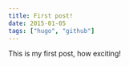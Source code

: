 ```yaml
---
title: First post!
date: 2015-01-05
tags: ["hugo", "github"]
---
```


This is my first post, how exciting!
